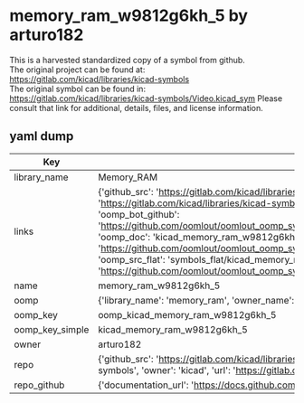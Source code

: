 # memory_ram_w9812g6kh_5 by arturo182  
This is a harvested standardized copy of a symbol from github.  
The original project can be found at:  
https://gitlab.com/kicad/libraries/kicad-symbols  
The original symbol can be found in:
https://gitlab.com/kicad/libraries/kicad-symbols/Video.kicad_sym
Please consult that link for additional, details, files, and license information.  
## yaml dump  
| Key | Value |  
| --- | --- |  
| library_name | Memory_RAM |  
| links | {'github_src': 'https://gitlab.com/kicad/libraries/kicad-symbols/Video.kicad_sym', 'github_src_repo': 'https://gitlab.com/kicad/libraries/kicad-symbols', 'oomp_bot': 'kicad_memory_ram_w9812g6kh_5/working', 'oomp_bot_github': 'https://github.com/oomlout/oomlout_oomp_symbol_bot/tree/main/kicad_memory_ram_w9812g6kh_5/working', 'oomp_doc': 'kicad_memory_ram_w9812g6kh_5/working', 'oomp_doc_github': 'https://github.com/oomlout/oomlout_oomp_symbol_doc/tree/main/kicad_memory_ram_w9812g6kh_5/working', 'oomp_src_flat': 'symbols_flat/kicad_memory_ram_w9812g6kh_5/working', 'oomp_src_flat_github': 'https://github.com/oomlout/oomlout_oomp_symbol_src/tree/main/kicad_memory_ram_w9812g6kh_5/working'} |  
| name | memory_ram_w9812g6kh_5 |  
| oomp | {'library_name': 'memory_ram', 'owner_name': 'kicad', 'symbol_name': 'memory_ram_w9812g6kh_5'} |  
| oomp_key | oomp_kicad_memory_ram_w9812g6kh_5 |  
| oomp_key_simple | kicad_memory_ram_w9812g6kh_5 |  
| owner | arturo182 |  
| repo | {'github_src': 'https://gitlab.com/kicad/libraries/kicad-symbols/Video.kicad_sym', 'name': 'libraries/kicad-symbols', 'owner': 'kicad', 'url': 'https://gitlab.com/kicad/libraries/kicad-symbols'} |  
| repo_github | {'documentation_url': 'https://docs.github.com/rest/repos/repos#get-a-repository', 'message': 'Not Found'} |  

